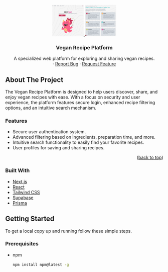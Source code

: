 <a name="readme-top"></a>

<!-- PROJECT LOGO -->
<br />
<div align="center">
  <a href="https://github.com/mitchellabrouwer/dinobeet">
    <img src="public/screenshots/Screenshot1.png" alt="Logo" width="100" height="100">
    <img src="public/screenshots/Screenshot2.png" alt="Logo" width="100" height="100">
  </a>

<h3 align="center">Vegan Recipe Platform</h3>

  <p align="center">
    A specialized web platform for exploring and sharing vegan recipes.
    <br />
    ·
    <a href="https://github.com/mitchellabrouwer/dinobeet/issues">Report Bug</a>
    ·
    <a href="https://github.com/mitchellabrouwer/dinobeet/issues">Request Feature</a>
  </p>
</div>

<!-- ABOUT THE PROJECT -->

## About The Project

The Vegan Recipe Platform is designed to help users discover, share, and enjoy vegan recipes with ease. With a focus on security and user experience, the platform features secure login, enhanced recipe filtering options, and an intuitive search mechanism.

### Features

- Secure user authentication system.
- Advanced filtering based on ingredients, preparation time, and more.
- Intuitive search functionality to easily find your favorite recipes.
- User profiles for saving and sharing recipes.

<p align="right">(<a href="#readme-top">back to top</a>)</p>

### Built With

- [Next.js](https://nextjs.org/)
- [React](https://reactjs.org/)
- [Tailwind CSS](https://tailwindcss.com/)
- [Supabase](https://supabase.com/)
- [Prisma](https://www.prisma.io/)

<!-- GETTING STARTED -->

## Getting Started

To get a local copy up and running follow these simple steps.

### Prerequisites

- npm
  ```sh
  npm install npm@latest -g
  ```
